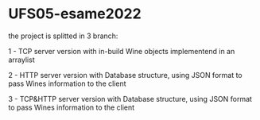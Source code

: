 # UFS05-esame2022
the project is splitted in 3 branch:

1 - TCP server version with in-build Wine objects implementend in an arraylist

2 - HTTP server version with Database structure, using JSON format to pass Wines information to the client

3 - TCP&HTTP server version with Database structure, using JSON format to pass Wines information to the client

